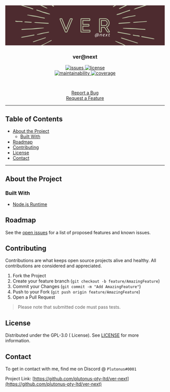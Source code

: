 <br />
<p align="center">
	<a href="https://github.com/plutonus-pty-ltd/ver-next">
		<img src="https://github.com/plutonus-pty-ltd/ver-next/blob/development-0.0.1/images/splash.png" alt="logo">
	</a>
	<h3 align="center">ver@next</h3>
	<p align="center">
		<a href="https://github.com/plutonus-pty-ltd/ver-next/issues">
			<img src="https://img.shields.io/github/issues/plutonus-pty-ltd/ver-next.svg?style=flat-square" alt="issues">
		</a>
		<a href="https://github.com/plutonus-pty-ltd/ver-next/blob/master/LICENSE.md">
			<img src="https://img.shields.io/github/license/plutonus-pty-ltd/ver-next.svg?style=flat-square" alt="license">
		</a>
		<br />
		<a href="https://codeclimate.com/github/plutonus-pty-ltd/ver-next/maintainability">
			<img src="https://api.codeclimate.com/v1/badges/c2552642eb1661412368/maintainability" alt="maintainability">
		</a>
		<a href="https://codeclimate.com/github/plutonus-pty-ltd/ver-next/text_coverage">
			<img src="https://api.codeclimate.com/v1/badges/c2552642eb1661412368/code_coverage" alt="coverage">
		</a>
	</p>
	<br />
	<p align="center">
		<a href="https://github.com/plutonus-pty-ltd/ver-next/issues">
			Report a Bug
		</a>
		<br />
		<a href="https://github.com/plutonus-pty-ltd/ver-next/issues">
			Request a Feature
		</a>
	</p>
</p>

---

<!-- Table of Contents -->
## Table of Contents
* [About the Project](#about-the-project)
  * [Built With](#built-with)
* [Roadmap](#roadmap)
* [Contributing](#contributing)
* [License](#license)
* [Contact](#contact)

---

<!-- Main Readme -->
## About the Project



### Built With

* [Node.js Runtime](https://github.com/nodejs/node)


## Roadmap

See the [open issues](https://github.com/plutonus-pty-ltd/ver-next/issues) for a list of proposed features and known issues.


## Contributing

Contributions are what keeps open source projects alive and healthy. All contributions are considered and appreciated.

1. Fork the Project
2. Create your feature branch (`git checkout -b feature/AmazingFeature`)
3. Commit your Changes (`git commit -m "Add AmazingFeature"`)
4. Push to your Fork (`git push origin feature/AmazingFeature`)
5. Open a Pull Request

> Please note that submitted code must pass tests.


## License

Distributed under the GPL-3.0 ( License). See [LICENSE](https://github.com/plutonus-pty-ltd/ver-next/blob/main/LICENSE) for more information.


## Contact

To get in contact with me, find me on Discord @ `Plutonus#0001`

Project Link: [https://github.com/plutonus-pty-ltd/ver-next](https://github.com/plutonus-pty-ltd/ver-next)
